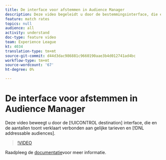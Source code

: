 ```yaml
---
title: De interface voor afstemmen in Audience Manager
description: Deze video begeleidt u door de bestemmingsinterface, die en de aantallen toont verklaart verbonden aan gelijke tarieven en adresseerbare publiek.
feature: match rates
topics: null
audience: all
activity: understand
doc-type: feature video
team: Experience League
kt: 4034
translation-type: tm+mt
source-git-commit: d44d3dac986881c9660190aae3b4d012741ad4bc
workflow-type: tm+mt
source-wordcount: '67'
ht-degree: 0%

---
```



# De interface voor afstemmen in Audience Manager

Deze video beweegt u door de [!UICONTROL destination] interface, die en de aantallen toont verklaart verbonden aan gelijke tarieven en [!DNL addressable audiences].

>[!VIDEO](https://video.tv.adobe.com/v/29831/?quality=12)

Raadpleeg de [documentatie](https://docs.adobe.com/help/en/audience-manager/user-guide/features/addressable-audiences.html)voor meer informatie.
